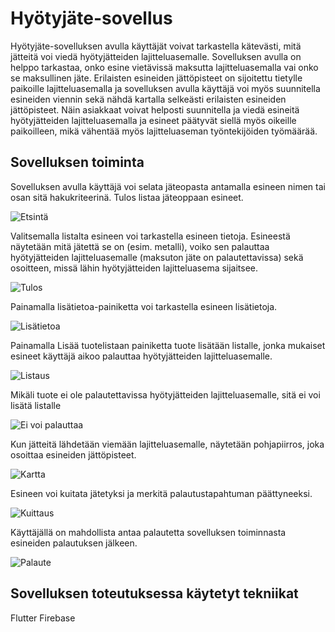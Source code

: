 # Hyötyjäte-sovellus

Hyötyjäte-sovelluksen avulla käyttäjät voivat tarkastella kätevästi, mitä jätteitä voi viedä hyötyjätteiden lajitteluasemalle. Sovelluksen avulla on helppo tarkastaa, onko esine vietävissä maksutta lajitteluasemalla vai onko se maksullinen jäte. Erilaisten esineiden jättöpisteet on sijoitettu tietylle paikoille lajitteluasemalla ja sovelluksen avulla käyttäjä voi myös suunnitella esineiden viennin sekä nähdä kartalla selkeästi erilaisten esineiden jättöpisteet. Näin asiakkaat voivat helposti suunnitella ja viedä esineitä hyötyjätteiden lajitteluasemalla ja esineet päätyvät siellä myös oikeille paikoilleen, mikä vähentää myös lajitteluaseman työntekijöiden työmäärää.

## Sovelluksen toiminta

Sovelluksen avulla käyttäjä voi selata jäteopasta antamalla esineen nimen tai osan sitä hakukriteerinä. Tulos listaa jäteoppaan esineet.

![Etsintä](https://github.com/Biodibi/hyotyjate/blob/master/images/etsinta.png)

Valitsemalla listalta esineen voi tarkastella esineen tietoja. Esineestä näytetään mitä jätettä se on (esim. metalli), voiko sen palauttaa hyötyjätteiden lajitteluasemalle (maksuton jäte on palautettavissa) sekä osoitteen, missä lähin hyötyjätteiden lajitteluasema sijaitsee. 

![Tulos](https://github.com/Biodibi/hyotyjate/blob/master/images/tulos.png)

Painamalla lisätietoa-painiketta voi tarkastella esineen lisätietoja.

![Lisätietoa](https://github.com/Biodibi/hyotyjate/blob/master/images/lisatietoa.png)

Painamalla Lisää tuotelistaan painiketta tuote lisätään listalle, jonka mukaiset esineet käyttäjä aikoo palauttaa hyötyjätteiden lajitteluasemalle.

![Listaus](https://github.com/Biodibi/hyotyjate/blob/master/images/lista.png)

Mikäli tuote ei ole palautettavissa hyötyjätteiden lajitteluasemalle, sitä ei voi lisätä listalle

![Ei voi palauttaa](https://github.com/Biodibi/hyotyjate/blob/master/images/eivoipalauttaa.png)

Kun jätteitä lähdetään viemään lajitteluasemalle, näytetään pohjapiirros, joka osoittaa esineiden jättöpisteet.

![Kartta](https://github.com/Biodibi/hyotyjate/blob/master/images/kartta.png)

Esineen voi kuitata jätetyksi ja merkitä palautustapahtuman päättyneeksi.

![Kuittaus](https://github.com/Biodibi/hyotyjate/blob/master/images/kuittaus.png)

Käyttäjällä on mahdollista antaa palautetta sovelluksen toiminnasta esineiden palautuksen jälkeen.

![Palaute](https://github.com/Biodibi/hyotyjate/blob/master/images/palaute.png)

## Sovelluksen toteutuksessa käytetyt tekniikat

Flutter
Firebase
